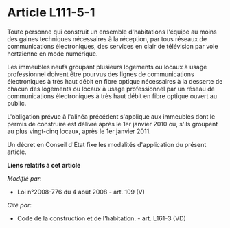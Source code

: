 # Article L111-5-1

Toute personne qui construit un ensemble d'habitations l'équipe au moins des gaines techniques nécessaires à la réception,
par tous réseaux de communications électroniques, des services en clair de télévision par voie hertzienne en mode numérique.

Les immeubles neufs groupant plusieurs logements ou locaux à usage professionnel doivent être pourvus des lignes de
communications électroniques à très haut débit en fibre optique nécessaires à la desserte de chacun des logements ou locaux à
usage professionnel par un réseau de communications électroniques à très haut débit en fibre optique ouvert au public.

L'obligation prévue à l'alinéa précédent s'applique aux immeubles dont le permis de construire est délivré après le 1er
janvier 2010 ou, s'ils groupent au plus vingt-cinq locaux, après le 1er janvier 2011.

Un décret en Conseil d'Etat fixe les modalités d'application du présent article.

**Liens relatifs à cet article**

_Modifié par_:

  - Loi n°2008-776 du 4 août 2008 - art. 109 (V)

_Cité par_:

  - Code de la construction et de l'habitation. - art. L161-3 (VD)
